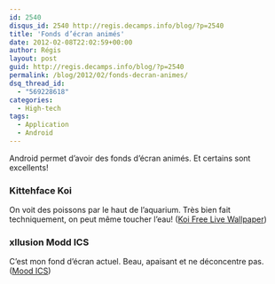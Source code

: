 ```yaml
---
id: 2540
disqus_id: 2540 http://regis.decamps.info/blog/?p=2540
title: 'Fonds d’écran animés'
date: 2012-02-08T22:02:59+00:00
author: Régis
layout: post
guid: http://regis.decamps.info/blog/?p=2540
permalink: /blog/2012/02/fonds-decran-animes/
dsq_thread_id:
  - "569228618"
categories:
  - High-tech
tags:
  - Application
  - Android
---
```

Android permet d’avoir des fonds d’écran animés. Et certains sont excellents!

### Kittehface Koi

On voit des poissons par le haut de l’aquarium. Très bien fait techniquement, on peut même toucher l’eau! ([Koi Free Live Wallpaper](https://market.android.com/details?id=fishnoodle.koipond_free))
  


### xllusion Modd ICS

C’est mon fond d’écran actuel. Beau, apaisant et ne déconcentre pas. ([Mood ICS](https://market.android.com/details?id=com.xllusion.livewallpaper.mood))
